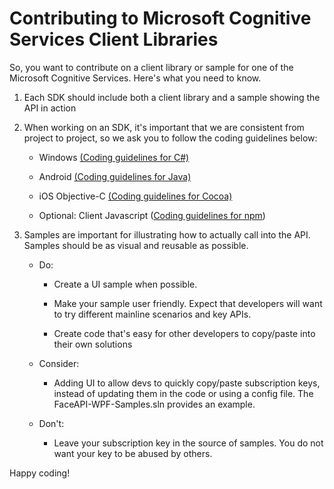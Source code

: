 Contributing to Microsoft Cognitive Services Client Libraries
===============================================
So, you want to contribute on a client library or sample for one of the Microsoft Cognitive Services.
Here's what you need to know.

1.  Each SDK should include both a client library and a sample showing the API in
    action

2.  When working on an SDK, it's important that we are consistent from project to project, so we ask you to follow the coding guidelines below:

    -   Windows [(Coding guidelines for C#)](https://msdn.microsoft.com/en-us/library/ff926074.aspx)

    -   Android [(Coding guidelines for
        Java)](<http://source.android.com/source/code-style.html>)

    -   iOS Objective-C [(Coding guidelines for
        Cocoa)](<https://developer.apple.com/library/mac/documentation/Cocoa/Conceptual/CodingGuidelines/CodingGuidelines.html>)

    -   Optional: Client Javascript ([Coding guidelines for
        npm](<https://docs.npmjs.com/misc/coding-style>))

3.  Samples are important for illustrating how to actually call into the API.
    Samples should be as visual and reusable as possible.

    - Do:

        -   Create a UI sample when possible.

        -   Make your sample user friendly. Expect that developers will want to try
        different mainline scenarios and key APIs.

        -   Create code that's easy for other developers to copy/paste into their
        own solutions

    - Consider:

        -   Adding UI to allow devs to quickly copy/paste subscription keys, instead
        of updating them in the code or using a config file. The
        FaceAPI-WPF-Samples.sln provides an example.

    - Don't:

        -   Leave your subscription key in the source of samples. You do not want your key to be abused by others.

Happy coding!
